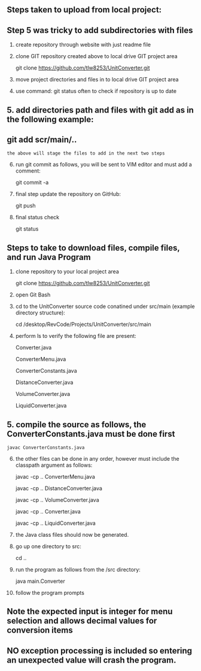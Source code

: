 ## Steps taken to upload from local project:
##   Step 5 was tricky to add subdirectories with files
1.  create repository through website with just readme file	

2.  clone GIT repository created above to local drive GIT project area
	
	git clone https://github.com/tlw8253/UnitConverter.git

3.  move project directories and files in to local drive GIT project area

4.  use command: git status often to check if repository is up to date

## 5.  add directories path and files with git add as in the following example:

##     		git add scr/main/..
    
    the above will stage the files to add in the next two steps

6.  run git commit as follows, you will be sent to VIM editor and must add a comment:
	
	git commit -a  
	
7.  final step update the repository on GitHub:
	
	git push

8.  final status check

	git status


## Steps to take to download files, compile files, and run Java Program
1.  clone repository to your local project area
    
    git clone https://github.com/tlw8253/UnitConverter.git
    
2. open Git Bash
3. cd to the UnitConverter source code conatined under src/main (example directory structure):
   
   cd /desktop/RevCode/Projects/UnitConverter/src/main
   
4. perform ls to verify the following file are present:
    
    Converter.java
    
    ConverterMenu.java
    
    ConverterConstants.java
    
    DistanceConverter.java
    
    VolumeConverter.java
    
    LiquidConverter.java
    
## 5. compile the source as follows, the ConverterConstants.java must be done first
    javac ConverterConstants.java
    
  6.  the other files can be done in any order, however must include the classpath argument as follows:
      
      javac -cp .. ConverterMenu.java
      
      javac -cp .. DistanceConverter.java
      
      javac -cp .. VolumeConverter.java
      
      javac -cp .. Converter.java
      
      javac -cp .. LiquidConverter.java
      
  7.  the Java class files should now be generated.
  8.  go up one directory to src:
      
      cd ..
      
  9.  run the program as follows from the /src directory:
      
      java main.Converter
      
 10.  follow the program prompts
 
 ##  Note the expected input is integer for menu selection and allows decimal values for conversion items
 ##  NO exception processing is included so entering an unexpected value will crash the program.
      
    
